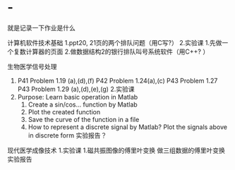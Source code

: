 # -
就是记录一下作业是什么 

计算机软件技术基础 
1.ppt20, 21页的两个排队问题（用C写?） 
2.实验课 
  1.先做一个复数计算器的页面
  2.做数据结构2的银行排队叫号系统软件（用C++? ）

生物医学信号处理 
1. P41 Problem 1.19 (a),(d),(f)
   P42 Problem 1.24(a),(c)
   P43 Problem 1.27
   P43 Problem 1.29 (a),(d),(e),(g) 
2.实验课 
  1. Purpose: Learn basic operation in Matlab
     1. Create a sin/cos... function by Matlab
     2. Plot the created function
     3. Save the curve of the function in a file
     4. How to represent a discrete signal by Matlab?
     Plot the signals above in discrete form
     实验报告？

现代医学成像技术
1.实验课
  1.磁共振图像的傅里叶变换 
  做三组数据的傅里叶变换
  实验报告
